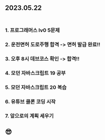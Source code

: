 ## 2023.05.22<br/><br/>

### 1. 프로그래머스 lv0 5문제


### 2. 운전면허 도로주행 합격 -> 면허 발급 완료!!

### 3. 오후 8시 데브코스 확인 -> 합격!!
### 4. 모던 자바스크립트 19 공부
### 5. 모던 자바스크립트 20 복습
### 6. 유튜브 클론 코딩 시작
### 7. 앞으로의 계획 세우기

## 😎
